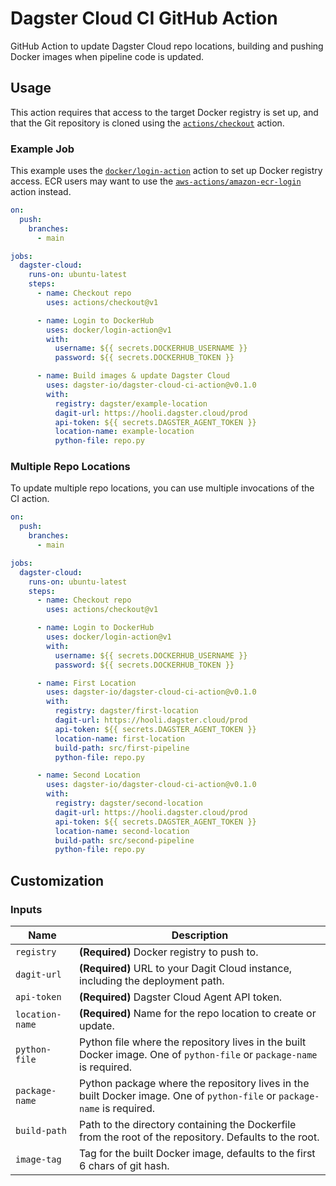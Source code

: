 # Dagster Cloud CI GitHub Action

GitHub Action to update Dagster Cloud repo locations, building and pushing Docker images when pipeline code is updated.

## Usage

This action requires that access to the target Docker registry is set up, and that the
Git repository is cloned using the [`actions/checkout`](https://github.com/actions/checkout)
action.

### Example Job
This example uses the [`docker/login-action`](https://github.com/docker/login-action) action to set up Docker registry access. ECR users may want to use the [`aws-actions/amazon-ecr-login`](https://github.com/aws-actions/amazon-ecr-login) action instead.


```yaml
on:
  push:
    branches:
      - main

jobs:
  dagster-cloud:
    runs-on: ubuntu-latest
    steps:
      - name: Checkout repo
        uses: actions/checkout@v1

      - name: Login to DockerHub
        uses: docker/login-action@v1
        with:
          username: ${{ secrets.DOCKERHUB_USERNAME }}
          password: ${{ secrets.DOCKERHUB_TOKEN }}

      - name: Build images & update Dagster Cloud
        uses: dagster-io/dagster-cloud-ci-action@v0.1.0
        with:
          registry: dagster/example-location
          dagit-url: https://hooli.dagster.cloud/prod
          api-token: ${{ secrets.DAGSTER_AGENT_TOKEN }}
          location-name: example-location
          python-file: repo.py
```

### Multiple Repo Locations
To update multiple repo locations, you can use multiple invocations of the CI action.


```yaml
on:
  push:
    branches:
      - main

jobs:
  dagster-cloud:
    runs-on: ubuntu-latest
    steps:
      - name: Checkout repo
        uses: actions/checkout@v1

      - name: Login to DockerHub
        uses: docker/login-action@v1
        with:
          username: ${{ secrets.DOCKERHUB_USERNAME }}
          password: ${{ secrets.DOCKERHUB_TOKEN }}

      - name: First Location
        uses: dagster-io/dagster-cloud-ci-action@v0.1.0
        with:
          registry: dagster/first-location
          dagit-url: https://hooli.dagster.cloud/prod
          api-token: ${{ secrets.DAGSTER_AGENT_TOKEN }}
          location-name: first-location
          build-path: src/first-pipeline
          python-file: repo.py

      - name: Second Location
        uses: dagster-io/dagster-cloud-ci-action@v0.1.0
        with:
          registry: dagster/second-location
          dagit-url: https://hooli.dagster.cloud/prod
          api-token: ${{ secrets.DAGSTER_AGENT_TOKEN }}
          location-name: second-location
          build-path: src/second-pipeline
          python-file: repo.py
```

## Customization

### Inputs
| Name                            | Description                                                                                  |
|---------------------------------|----------------------------------------------------------------------------------------------|
| `registry`                      | **(Required)** Docker registry to push to.                                                   |
| `dagit-url`                     | **(Required)** URL to your Dagit Cloud instance, including the deployment path.              |
| `api-token`                     | **(Required)** Dagster Cloud Agent API token.                                                |
| `location-name`                 | **(Required)** Name for the repo location to create or update.                               |
| `python-file`                   | Python file where the repository lives in the built Docker image. One of `python-file` or `package-name` is required. |
| `package-name`                  | Python package where the repository lives in the built Docker image. One of `python-file` or `package-name` is required. |
| `build-path`                    | Path to the directory containing the Dockerfile from the root of the repository. Defaults to the root. |
| `image-tag`                     | Tag for the built Docker image, defaults to the first 6 chars of git hash.                   |
